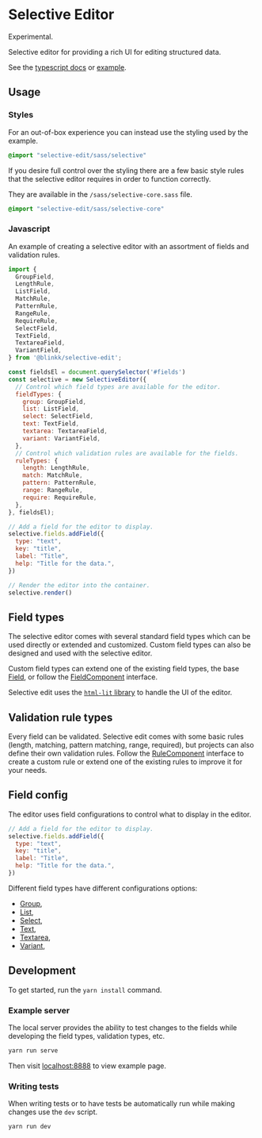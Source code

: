 # Selective Editor

Experimental.

Selective editor for providing a rich UI for editing structured data.

See the [typescript docs][tsdocs] or [example][example].

## Usage

### Styles

For an out-of-box experience you can instead use the styling used by the example.

```sass
@import "selective-edit/sass/selective"
```

If you desire full control over the styling there are a few basic style rules
that the selective editor requires in order to function correctly.

They are available in the `/sass/selective-core.sass` file.

```sass
@import "selective-edit/sass/selective-core"
```

### Javascript

An example of creating a selective editor with an assortment of fields and
validation rules.

```js
import {
  GroupField,
  LengthRule,
  ListField,
  MatchRule,
  PatternRule,
  RangeRule,
  RequireRule,
  SelectField,
  TextField,
  TextareaField,
  VariantField,
} from '@blinkk/selective-edit';

const fieldsEl = document.querySelector('#fields')
const selective = new SelectiveEditor({
  // Control which field types are available for the editor.
  fieldTypes: {
    group: GroupField,
    list: ListField,
    select: SelectField,
    text: TextField,
    textarea: TextareaField,
    variant: VariantField,
  },
  // Control which validation rules are available for the fields.
  ruleTypes: {
    length: LengthRule,
    match: MatchRule,
    pattern: PatternRule,
    range: RangeRule,
    require: RequireRule,
  },
}, fieldsEl);

// Add a field for the editor to display.
selective.fields.addField({
  type: "text",
  key: "title",
  label: "Title",
  help: "Title for the data.",
})

// Render the editor into the container.
selective.render()
```

## Field types

The selective editor comes with several standard field types which can be used
directly or extended and customized. Custom field types can also be designed
and used with the selective editor.

Custom field types can extend one of the existing field types, the base
[Field][doc_Field], or follow the [FieldComponent][doc_FieldComponent] interface.

Selective edit uses the [`html-lit` library](https://lit-html.polymer-project.org/) to handle the UI of the editor.

## Validation rule types

Every field can be validated. Selective edit comes with some basic rules
(length, matching, pattern matching, range, required), but projects can also define
their own validation rules. Follow the [RuleComponent][doc_RuleComponent] interface to
create a custom rule or extend one of the existing rules to improve it for your needs.

## Field config

The editor uses field configurations to control what to display in the editor.

```js
// Add a field for the editor to display.
selective.fields.addField({
  type: "text",
  key: "title",
  label: "Title",
  help: "Title for the data.",
})
```

Different field types have different configurations options:

  - [Group][doc_FieldConfig_GroupField],
  - [List][doc_FieldConfig_ListField],
  - [Select][doc_FieldConfig_SelectField],
  - [Text][doc_FieldConfig_TextField],
  - [Textarea][doc_FieldConfig_TextareaField],
  - [Variant][doc_FieldConfig_VariantField],

## Development

To get started, run the `yarn install` command.

### Example server

The local server provides the ability to test changes to the fields while developing
the field types, validation types, etc.

```sh
yarn run serve
```

Then visit [localhost:8888](http://localhost:8888/) to view example page.

### Writing tests

When writing tests or to have tests be automatically run while making changes use the
`dev` script.

```sh
yarn run dev
```

[doc_Field]: https://blinkkcode.github.io/selective-edit/classes/selective_field.field.html
[doc_FieldConfig_GroupField]: https://blinkkcode.github.io/selective-edit/interfaces/selective_field_group.groupfieldconfig.html
[doc_FieldConfig_ListField]: https://blinkkcode.github.io/selective-edit/interfaces/selective_field_list.listfieldconfig.html
[doc_FieldConfig_SelectField]: https://blinkkcode.github.io/selective-edit/interfaces/selective_field_select.selectfieldconfig.html
[doc_FieldConfig_TextField]: https://blinkkcode.github.io/selective-edit/interfaces/selective_field_text.textfieldconfig.html
[doc_FieldConfig_TextareaField]: https://blinkkcode.github.io/selective-edit/interfaces/selective_field_textarea.textareafieldconfig.html
[doc_FieldConfig_VariantField]: https://blinkkcode.github.io/selective-edit/interfaces/selective_field_variant.variantfieldconfig.html
[doc_FieldComponent]: https://blinkkcode.github.io/selective-edit/interfaces/selective_field.fieldcomponent.html
[doc_RuleComponent]: https://blinkkcode.github.io/selective-edit/interfaces/selective_validationrules.rulecomponent.html
[example]: https://blinkkcode.github.io/selective-edit/example/
[tsdocs]: https://blinkkcode.github.io/selective-edit/
